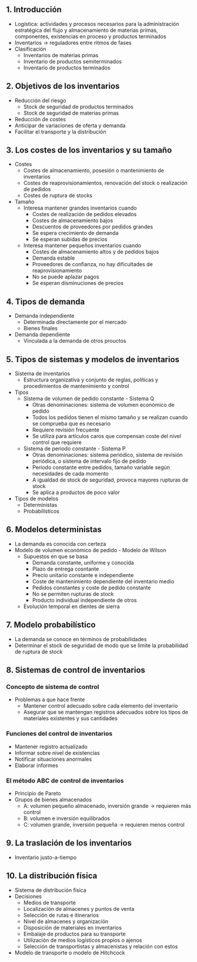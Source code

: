 ## 1. Introducción
- Logística: actividades y procesos necesarios para la administración estratégica del flujo y almacenamiento de materias primas, componentes, existencias en proceso y productos terminados
- Inventarios -> reguladores entre ritmos de fases
- Clasificación
	- Inventarios de materias primas
	- Inventario de productos semiterminados
	- Inventario de productos terminados
## 2. Objetivos de los inventarios
- Reducción del riesgo
	- Stock de seguridad de productos terminados
	- Stock de seguridad de materias primas
- Reducción de costes
- Anticipar de variaciones de oferta y demanda
- Facilitar el transporte y la distribución
## 3. Los costes de los inventarios y su tamaño
- Costes
	- Costes de almacenamiento, posesión o mantenimiento de inventarios
	- Costes de reaprovisionamientos, renovación del stock o realización de pedidos
	- Costes de ruptura de stocks
- Tamaño
	- Interesa mantener grandes inventarios cuando
		- Costes de realización de pedidos elevados
		- Costes de almacenamiento bajos
		- Descuentos de proveedores por pedidos grandes
		- Se espera crecimiento de demanda
		- Se esperan subidas de precios
	- Interesa mantener pequeños inventarios cuando
		- Costes de almacenamiento altos y de pedidos bajos
		- Demanda estable
		- Proveedores de confianza, no hay dificultades de reaprovisionamiento
		- No se puede aplazar pagos
		- Se esperan disminuciones de precios
## 4. Tipos de demanda
- Demanda independiente
	- Determinada directamente por el mercado
	- Bienes finales
- Demanda dependiente
	- Vinculada a la demanda de otros prouctos
## 5. Tipos de sistemas y modelos de inventarios
- Sistema de inventarios
	- Estructura organizativa y conjunto de reglas, políticas y procedimientos de mantenimiento y control
- Tipos
	- Sistema de volumen de pedido constante - Sistema Q 
		- Otras denominaciones: sistema de volumen económico de pedido
		- Todos los pedidos tienen el mismo tamaño y se realizan cuando se comprueba que es necesario
		- Requiere revisión frecuente
		- Se utiliza para artículos caros que compensan coste del nivel control que requiere
	- Sistema de periodo constante - Sistema P
		- Otras denominaciones: sistema periódico, sistema de revisión periódica, o sistema de intervalo fijo de pedido
		- Periodo constante entre pedidos, tamaño variable según necesidades de cada momento
		- A igualdad de stock de seguridad, provoca mayores rupturas de stock
		- Se aplica a productos de poco valor
- Tipos de modelos
	- Deterministas
	- Probabilísticos
## 6. Modelos deterministas
- La demanda es conocida con certeza
- Modelo de volumen económico de pedido - Modelo de Wilson
	- Supuestos en que se basa
		- Demanda constante, uniforme y conocida
		- Plazo de entrega cosntante
		- Precio unitario constante e independiente
		- Coste de mantenimiento dependiente del inventario medio
		- Pedidos constantes y coste de pedido constante
		- No se permiten rupturas de stock
		- Producto individual independiente de otros
	- Evolución temporal en dientes de sierra
## 7. Modelo probabilístico
- La demanda se conoce en términos de probabilidades
- Determinar el stock de seguridad de modo que se limite la probabilidad de ruptura de stock
## 8. Sistemas de control de inventarios
### Concepto de sistema de control
- Problemas a que hace frente
	- Mantener control adecuado sobre cada elemento del inventario
	- Asegurar que se mantengan registros adecuados sobre los tipos de materiales existentes y sus cantidades
### Funciones del control de inventarios
- Mantener registro actualizado
- Informar sobre nivel de existencias
- Notificar situaciones anormales
- Elaborar informes
### El método ABC de control de inventarios
- Principio de Pareto
- Grupos de bienes almacenados
	- A: volumen pequeño almacenado, inversión grande -> requieren más control
	- B: volumen e inversión equilibrados
	- C: volumen grande, inversión pequeña -> requieren menos control
## 9. La traslación de los inventarios
- Inventario justo-a-tiempo
## 10. La distribución física
- Sistema de distribución física
- Decisiones
	- Medios de transporte
	- Localización de almacenes y puntos de venta
	- Selección de rutas e itinerarios
	- Nivel de almacenes y organización
	- Disposición de materiales en inventarios
	- Embalaje de productos para su transporte
	- Utilización de medios logísticos propios o ajenos
	- Selección de transportistas y almacenistas y relación con estos
- Modelo de transporte o modelo de Hitchcock